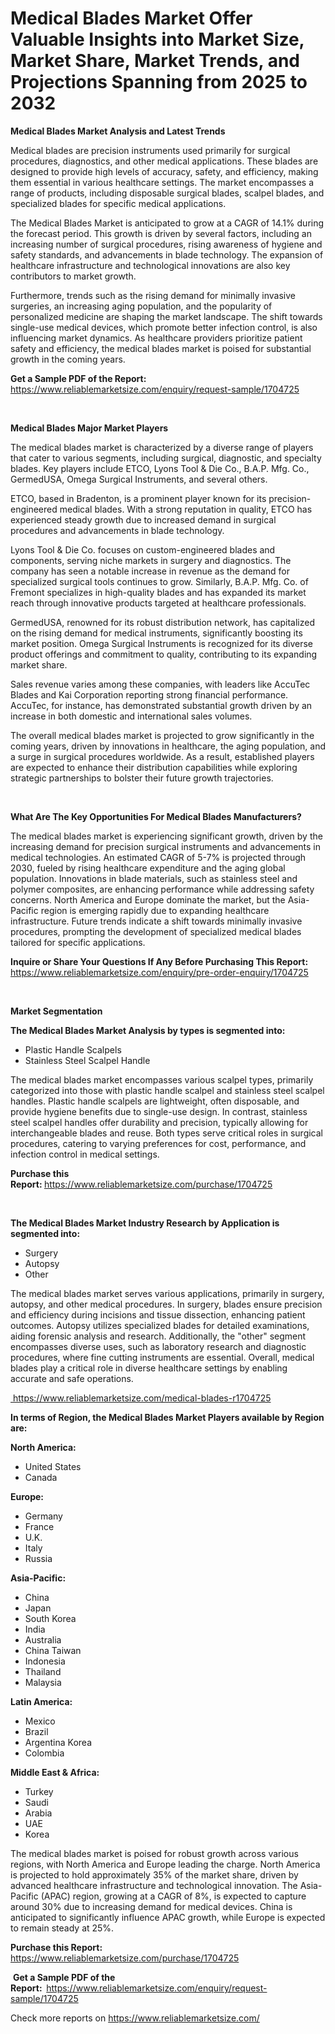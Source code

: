 <p><h1>Medical Blades Market Offer Valuable Insights into Market Size, Market Share, Market Trends, and Projections Spanning from 2025 to 2032</h1></p><p><strong>Medical Blades Market Analysis and Latest Trends</strong></p>
<p><p>Medical blades are precision instruments used primarily for surgical procedures, diagnostics, and other medical applications. These blades are designed to provide high levels of accuracy, safety, and efficiency, making them essential in various healthcare settings. The market encompasses a range of products, including disposable surgical blades, scalpel blades, and specialized blades for specific medical applications.</p><p>The Medical Blades Market is anticipated to grow at a CAGR of 14.1% during the forecast period. This growth is driven by several factors, including an increasing number of surgical procedures, rising awareness of hygiene and safety standards, and advancements in blade technology. The expansion of healthcare infrastructure and technological innovations are also key contributors to market growth. </p><p>Furthermore, trends such as the rising demand for minimally invasive surgeries, an increasing aging population, and the popularity of personalized medicine are shaping the market landscape. The shift towards single-use medical devices, which promote better infection control, is also influencing market dynamics. As healthcare providers prioritize patient safety and efficiency, the medical blades market is poised for substantial growth in the coming years.</p></p>
<p><strong>Get a Sample PDF of the Report:&nbsp;</strong> <a href="https://www.reliablemarketsize.com/enquiry/request-sample/1704725?utm_campaign=2337&utm_medium=2&utm_source=Github&utm_content=ia&utm_term=27032025&utm_id=medical-blades">https://www.reliablemarketsize.com/enquiry/request-sample/1704725</a></p>
<p>&nbsp;</p>
<p><strong>Medical Blades Major Market Players</strong></p>
<p><p>The medical blades market is characterized by a diverse range of players that cater to various segments, including surgical, diagnostic, and specialty blades. Key players include ETCO, Lyons Tool & Die Co., B.A.P. Mfg. Co., GermedUSA, Omega Surgical Instruments, and several others.</p><p>ETCO, based in Bradenton, is a prominent player known for its precision-engineered medical blades. With a strong reputation in quality, ETCO has experienced steady growth due to increased demand in surgical procedures and advancements in blade technology.</p><p>Lyons Tool & Die Co. focuses on custom-engineered blades and components, serving niche markets in surgery and diagnostics. The company has seen a notable increase in revenue as the demand for specialized surgical tools continues to grow. Similarly, B.A.P. Mfg. Co. of Fremont specializes in high-quality blades and has expanded its market reach through innovative products targeted at healthcare professionals.</p><p>GermedUSA, renowned for its robust distribution network, has capitalized on the rising demand for medical instruments, significantly boosting its market position. Omega Surgical Instruments is recognized for its diverse product offerings and commitment to quality, contributing to its expanding market share.</p><p>Sales revenue varies among these companies, with leaders like AccuTec Blades and Kai Corporation reporting strong financial performance. AccuTec, for instance, has demonstrated substantial growth driven by an increase in both domestic and international sales volumes.</p><p>The overall medical blades market is projected to grow significantly in the coming years, driven by innovations in healthcare, the aging population, and a surge in surgical procedures worldwide. As a result, established players are expected to enhance their distribution capabilities while exploring strategic partnerships to bolster their future growth trajectories.</p></p>
<p>&nbsp;</p>
<p><strong>What Are The Key Opportunities For Medical Blades Manufacturers?</strong></p>
<p><p>The medical blades market is experiencing significant growth, driven by the increasing demand for precision surgical instruments and advancements in medical technologies. An estimated CAGR of 5-7% is projected through 2030, fueled by rising healthcare expenditure and the aging global population. Innovations in blade materials, such as stainless steel and polymer composites, are enhancing performance while addressing safety concerns. North America and Europe dominate the market, but the Asia-Pacific region is emerging rapidly due to expanding healthcare infrastructure. Future trends indicate a shift towards minimally invasive procedures, prompting the development of specialized medical blades tailored for specific applications.</p></p>
<p><strong>Inquire or Share Your Questions If Any Before Purchasing This Report:</strong> <a href="https://www.reliablemarketsize.com/enquiry/pre-order-enquiry/1704725?utm_campaign=2337&utm_medium=2&utm_source=Github&utm_content=ia&utm_term=27032025&utm_id=medical-blades">https://www.reliablemarketsize.com/enquiry/pre-order-enquiry/1704725</a></p>
<p>&nbsp;</p>
<p><strong>Market Segmentation</strong></p>
<p><strong>The Medical Blades Market Analysis by types is segmented into:</strong></p>
<p><ul><li>Plastic Handle Scalpels</li><li>Stainless Steel Scalpel Handle</li></ul></p>
<p><p>The medical blades market encompasses various scalpel types, primarily categorized into those with plastic handle scalpel and stainless steel scalpel handles. Plastic handle scalpels are lightweight, often disposable, and provide hygiene benefits due to single-use design. In contrast, stainless steel scalpel handles offer durability and precision, typically allowing for interchangeable blades and reuse. Both types serve critical roles in surgical procedures, catering to varying preferences for cost, performance, and infection control in medical settings.</p></p>
<p><strong>Purchase this Report:&nbsp;</strong><a href="https://www.reliablemarketsize.com/purchase/1704725?utm_campaign=2337&utm_medium=2&utm_source=Github&utm_content=ia&utm_term=27032025&utm_id=medical-blades">https://www.reliablemarketsize.com/purchase/1704725</a></p>
<p>&nbsp;</p>
<p><strong>The Medical Blades Market Industry Research by Application is segmented into:</strong></p>
<p><ul><li>Surgery</li><li>Autopsy</li><li>Other</li></ul></p>
<p><p>The medical blades market serves various applications, primarily in surgery, autopsy, and other medical procedures. In surgery, blades ensure precision and efficiency during incisions and tissue dissection, enhancing patient outcomes. Autopsy utilizes specialized blades for detailed examinations, aiding forensic analysis and research. Additionally, the "other" segment encompasses diverse uses, such as laboratory research and diagnostic procedures, where fine cutting instruments are essential. Overall, medical blades play a critical role in diverse healthcare settings by enabling accurate and safe operations.</p></p>
<p><a href="https://www.reliablemarketsize.com/medical-blades-r1704725?utm_campaign=2337&utm_medium=2&utm_source=Github&utm_content=ia&utm_term=27032025&utm_id=medical-blades">&nbsp;https://www.reliablemarketsize.com/medical-blades-r1704725</a></p>
<p><strong>In terms of Region, the Medical Blades Market Players available by Region are:</strong></p>
<p>
    <p> <strong> North America: </strong>
        <ul>
            <li>United States</li>
            <li>Canada</li>
        </ul>
        </p> 
    <p> <strong> Europe: </strong>
        <ul>
            <li>Germany</li>
            <li>France</li>
            <li>U.K.</li>
            <li>Italy</li>
            <li>Russia</li>
        </ul>
        </p> 
    <p> <strong> Asia-Pacific: </strong>
        <ul>
            <li>China</li>
            <li>Japan</li>
            <li>South Korea</li>
            <li>India</li>
            <li>Australia</li>
            <li>China Taiwan</li>
            <li>Indonesia</li>
            <li>Thailand</li>
            <li>Malaysia</li>
        </ul>
        </p> 
    <p> <strong> Latin America: </strong>
        <ul>
            <li>Mexico</li>
            <li>Brazil</li>
            <li>Argentina Korea</li>
            <li>Colombia</li>
        </ul>
        </p> 
    <p> <strong> Middle East & Africa: </strong>
        <ul>
            <li>Turkey</li>
            <li>Saudi</li>
            <li>Arabia</li>
            <li>UAE</li>
            <li>Korea</li>
        </ul>
    </p>
    </p>
<p><p>The medical blades market is poised for robust growth across various regions, with North America and Europe leading the charge. North America is projected to hold approximately 35% of the market share, driven by advanced healthcare infrastructure and technological innovation. The Asia-Pacific (APAC) region, growing at a CAGR of 8%, is expected to capture around 30% due to increasing demand for medical devices. China is anticipated to significantly influence APAC growth, while Europe is expected to remain steady at 25%.</p></p>
<p><strong>Purchase this Report: </strong><a href="https://www.reliablemarketsize.com/purchase/1704725?utm_campaign=2337&utm_medium=2&utm_source=Github&utm_content=ia&utm_term=27032025&utm_id=medical-blades">https://www.reliablemarketsize.com/purchase/1704725</a></p>
<p>&nbsp;<strong>Get a Sample PDF of the Report:&nbsp;&nbsp;</strong><a href="https://www.reliablemarketsize.com/enquiry/request-sample/1704725?utm_campaign=2337&utm_medium=2&utm_source=Github&utm_content=ia&utm_term=27032025&utm_id=medical-blades">https://www.reliablemarketsize.com/enquiry/request-sample/1704725</a></p>
<p><strong></strong></p>
<p>Check more reports on <a href="https://www.reliablemarketsize.com/?utm_campaign=2337&utm_medium=2&utm_source=Github&utm_content=ia&utm_term=27032025&utm_id=medical-blades">https://www.reliablemarketsize.com/</a></p>